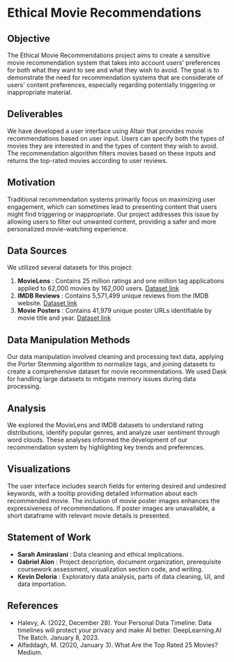 # Ethical Movie Recommendations

## Objective

The Ethical Movie Recommendations project aims to create a sensitive movie recommendation system that takes into account users' preferences for both what they want to see and what they wish to avoid. The goal is to demonstrate the need for recommendation systems that are considerate of users' content preferences, especially regarding potentially triggering or inappropriate material.

## Deliverables

We have developed a user interface using Altair that provides movie recommendations based on user input. Users can specify both the types of movies they are interested in and the types of content they wish to avoid. The recommendation algorithm filters movies based on these inputs and returns the top-rated movies according to user reviews.

## Motivation

Traditional recommendation systems primarily focus on maximizing user engagement, which can sometimes lead to presenting content that users might find triggering or inappropriate. Our project addresses this issue by allowing users to filter out unwanted content, providing a safer and more personalized movie-watching experience.

## Data Sources

We utilized several datasets for this project:

1. **MovieLens** : Contains 25 million ratings and one million tag applications applied to 62,000 movies by 162,000 users. [Dataset link](https://files.grouplens.org/datasets/movielens/ml-25m.zip)
2. **IMDB Reviews** : Contains 5,571,499 unique reviews from the IMDB website. [Dataset link](https://www.kaggle.com/datasets/ebiswas/imdb-review-dataset)
3. **Movie Posters** : Contains 41,979 unique poster URLs identifiable by movie title and year. [Dataset link](https://www.kaggle.com/datasets/dadajonjurakuziev/movieposter)

## Data Manipulation Methods

Our data manipulation involved cleaning and processing text data, applying the Porter Stemming algorithm to normalize tags, and joining datasets to create a comprehensive dataset for movie recommendations. We used Dask for handling large datasets to mitigate memory issues during data processing.

## Analysis

We explored the MovieLens and IMDB datasets to understand rating distributions, identify popular genres, and analyze user sentiment through word clouds. These analyses informed the development of our recommendation system by highlighting key trends and preferences.

## Visualizations

The user interface includes search fields for entering desired and undesired keywords, with a tooltip providing detailed information about each recommended movie. The inclusion of movie poster images enhances the expressiveness of recommendations. If poster images are unavailable, a short dataframe with relevant movie details is presented.

## Statement of Work

* **Sarah Amiraslani** : Data cleaning and ethical implications.
* **Gabriel Alon** : Project description, document organization, prerequisite coursework assessment, visualization section code, and writing.
* **Kevin Deloria** : Exploratory data analysis, parts of data cleaning, UI, and data importation.

## References

* Halevy, A. (2022, December 28). Your Personal Data Timeline: Data timelines will protect your privacy and make AI better. DeepLearning.AI The Batch. January 8, 2023.
* Alfaddagh, M. (2020, January 3). What Are the Top Rated 25 Movies? Medium.
